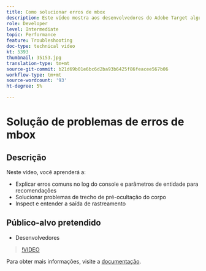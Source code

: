 ```yaml
---
title: Como solucionar erros de mbox
description: Este vídeo mostra aos desenvolvedores do Adobe Target alguns erros comuns de log do console e parâmetros de entidade para recomendações. Saiba como solucionar o problema de trecho de pré-ocultação do corpo e como inspecionar e entender a saída do rastreamento.
role: Developer
level: Intermediate
topic: Performance
feature: Troubleshooting
doc-type: technical video
kt: 5393
thumbnail: 35153.jpg
translation-type: tm+mt
source-git-commit: b21d69b01e6bc6d2ba93b6425f86feacee567b06
workflow-type: tm+mt
source-wordcount: '93'
ht-degree: 5%

---
```



# Solução de problemas de erros de mbox

## Descrição

Neste vídeo, você aprenderá a:

* Explicar erros comuns no log do console e parâmetros de entidade para recomendações
* Solucionar problemas de trecho de pré-ocultação do corpo
* Inspect e entender a saída de rastreamento

## Público-alvo pretendido

* Desenvolvedores

>[!VIDEO](https://video.tv.adobe.com/v/35153/?quality=12)

Para obter mais informações, visite a [documentação](https://docs.adobe.com/content/help/en/target/using/troubleshoot/troubleshooting-target.html).
